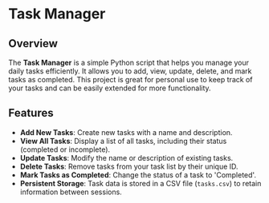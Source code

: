 # Task Manager

## Overview

The **Task Manager** is a simple Python script that helps you manage your daily tasks efficiently. It allows you to add, view, update, delete, and mark tasks as completed. This project is great for personal use to keep track of your tasks and can be easily extended for more functionality.

## Features

- **Add New Tasks**: Create new tasks with a name and description.
- **View All Tasks**: Display a list of all tasks, including their status (completed or incomplete).
- **Update Tasks**: Modify the name or description of existing tasks.
- **Delete Tasks**: Remove tasks from your task list by their unique ID.
- **Mark Tasks as Completed**: Change the status of a task to 'Completed'.
- **Persistent Storage**: Task data is stored in a CSV file (`tasks.csv`) to retain information between sessions.

